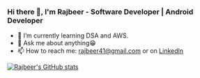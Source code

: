 ### Hi there 👋, I'm Rajbeer - Software Developer | Android Developer

- 🌱 I’m currently learning DSA and AWS.
- 💬 Ask me about anything😁
- 📫 How to reach me: [rajbeer41@gmail.com](rajbeer41@gmail.com) or on [LinkedIn](https://www.linkedin.com/in/rajbeer-sokhi/)

<!-- <img align="left" alt="Rajbeer's GitHub Stats" src="https://https://vercel.com/rsokhi1/stats-repo/api?username=rsokhi&show_icons=true&hide_border=true" /> -->
[![Rajbeer's GitHub stats](https://github-readme-stats.vercel.app/api?username=rsokhi1)](https://github.com/anuraghazra/github-readme-stats)
<!--
**rsokhi1/rsokhi1** is a ✨ _special_ ✨ repository because its `README.md` (this file) appears on your GitHub profile.

Here are some ideas to get you started:

- 🔭 I’m currently working on ...
- 🌱 I’m currently learning ...
- 👯 I’m looking to collaborate on ...
- 🤔 I’m looking for help with ...
- 💬 Ask me about ...
- 📫 How to reach me: ...
- 😄 Pronouns: ...
- ⚡ Fun fact: ...
-->
